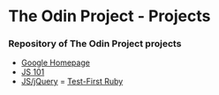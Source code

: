 # The Odin Project - Projects
### Repository of The Odin Project projects

- [Google Homepage](https://www.github.com/0elo/the_odin_project/tree/master/google-homepage)
- [JS 101](https://www.github.com/0elo/the_odin_project/tree/master/js-101)
- [JS/jQuery](https://github.com/0elo/the_odin_project/tree/master/js-jquery)
= [Test-First Ruby](https://github.com/0elo/the_odin_project/tree/master/learn-ruby)

